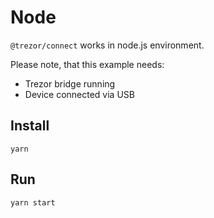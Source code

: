 # Node

`@trezor/connect` works in node.js environment.

Please note, that this example needs:

-   Trezor bridge running
-   Device connected via USB

## Install

`yarn`

## Run

`yarn start`
